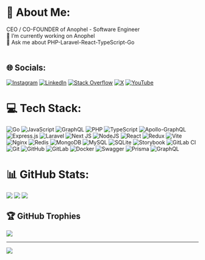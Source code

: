 # 💫 About Me:
CEO / CO-FOUNDER of Anophel - Software Engineer<br>🔭 I’m currently working on Anophel<br>💬 Ask me about PHP-Laravel-React-TypeScript-Go<br><br>


## 🌐 Socials:
[![Instagram](https://img.shields.io/badge/Instagram-%23E4405F.svg?logo=Instagram&logoColor=white)](https://instagram.com/localhostam) [![LinkedIn](https://img.shields.io/badge/LinkedIn-%230077B5.svg?logo=linkedin&logoColor=white)](https://linkedin.com/in/mohammad-abdorrahmani-051914198) [![Stack Overflow](https://img.shields.io/badge/-Stackoverflow-FE7A16?logo=stack-overflow&logoColor=white)](https://stackoverflow.com/users/12237736) [![X](https://img.shields.io/badge/X-black.svg?logo=X&logoColor=white)](https://x.com/localhostam) [![YouTube](https://img.shields.io/badge/YouTube-%23FF0000.svg?logo=YouTube&logoColor=white)](https://youtube.com/@anophel) 

# 💻 Tech Stack:
![Go](https://img.shields.io/badge/go-%2300ADD8.svg?style=flat&logo=go&logoColor=white) ![JavaScript](https://img.shields.io/badge/javascript-%23323330.svg?style=flat&logo=javascript&logoColor=%23F7DF1E) ![GraphQL](https://img.shields.io/badge/-GraphQL-E10098?style=flat&logo=graphql&logoColor=white) ![PHP](https://img.shields.io/badge/php-%23777BB4.svg?style=flat&logo=php&logoColor=white) ![TypeScript](https://img.shields.io/badge/typescript-%23007ACC.svg?style=flat&logo=typescript&logoColor=white) ![Apollo-GraphQL](https://img.shields.io/badge/-ApolloGraphQL-311C87?style=flat&logo=apollo-graphql) ![Express.js](https://img.shields.io/badge/express.js-%23404d59.svg?style=flat&logo=express&logoColor=%2361DAFB) ![Laravel](https://img.shields.io/badge/laravel-%23FF2D20.svg?style=flat&logo=laravel&logoColor=white) ![Next JS](https://img.shields.io/badge/Next-black?style=flat&logo=next.js&logoColor=white) ![NodeJS](https://img.shields.io/badge/node.js-6DA55F?style=flat&logo=node.js&logoColor=white) ![React](https://img.shields.io/badge/react-%2320232a.svg?style=flat&logo=react&logoColor=%2361DAFB) ![Redux](https://img.shields.io/badge/redux-%23593d88.svg?style=flat&logo=redux&logoColor=white) ![Vite](https://img.shields.io/badge/vite-%23646CFF.svg?style=flat&logo=vite&logoColor=white) ![Nginx](https://img.shields.io/badge/nginx-%23009639.svg?style=flat&logo=nginx&logoColor=white) ![Redis](https://img.shields.io/badge/redis-%23DD0031.svg?style=flat&logo=redis&logoColor=white) ![MongoDB](https://img.shields.io/badge/MongoDB-%234ea94b.svg?style=flat&logo=mongodb&logoColor=white) ![MySQL](https://img.shields.io/badge/mysql-4479A1.svg?style=flat&logo=mysql&logoColor=white) ![SQLite](https://img.shields.io/badge/sqlite-%2307405e.svg?style=flat&logo=sqlite&logoColor=white) ![Storybook](https://img.shields.io/badge/-Storybook-FF4785?style=flat&logo=storybook&logoColor=white) ![GitLab CI](https://img.shields.io/badge/gitlab%20CI-%23181717.svg?style=flat&logo=gitlab&logoColor=white) ![Git](https://img.shields.io/badge/git-%23F05033.svg?style=flat&logo=git&logoColor=white) ![GitHub](https://img.shields.io/badge/github-%23121011.svg?style=flat&logo=github&logoColor=white) ![GitLab](https://img.shields.io/badge/gitlab-%23181717.svg?style=flat&logo=gitlab&logoColor=white) ![Docker](https://img.shields.io/badge/docker-%230db7ed.svg?style=flat&logo=docker&logoColor=white) ![Swagger](https://img.shields.io/badge/-Swagger-%23Clojure?style=flat&logo=swagger&logoColor=white) ![Prisma](https://img.shields.io/badge/Prisma-3982CE?style=flat&logo=Prisma&logoColor=white) ![GraphQL](https://img.shields.io/badge/-GraphQL-E10098?style=flat&logo=graphql&logoColor=white)
# 📊 GitHub Stats:
![](https://github-readme-stats.vercel.app/api?username=abdorrahmani&theme=react&hide_border=true&include_all_commits=true&count_private=true)
![](https://github-readme-stats.vercel.app/api/top-langs/?username=abdorrahmani&theme=react&hide_border=true&include_all_commits=true&count_private=true&layout=compact)
![](https://github-readme-streak-stats.herokuapp.com/?user=abdorrahmani&theme=react&hide_border=true)<br/>

## 🏆 GitHub Trophies
![](https://github-profile-trophy.vercel.app/?username=abdorrahmani&theme=react&no-frame=true&no-bg=true&margin-w=4)

---
[![](https://visitcount.itsvg.in/api?id=abdorrahmani&icon=5&color=1)](https://visitcount.itsvg.in)

<!-- Proudly created with GPRM ( https://gprm.itsvg.in ) -->
